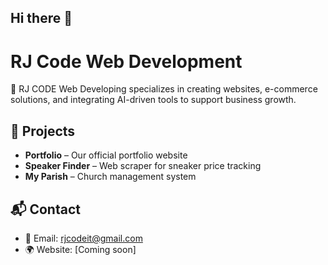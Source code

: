 ## Hi there 👋

# RJ Code Web Development
🚀 RJ CODE Web Developing specializes in creating websites, e-commerce solutions, and integrating AI-driven tools to support business growth.

## 🔹 Projects
- **Portfolio** – Our official portfolio website
- **Speaker Finder** – Web scraper for sneaker price tracking
- **My Parish** – Church management system

## 📬 Contact
- 📧 Email: rjcodeit@gmail.com
- 🌍 Website: [Coming soon]
